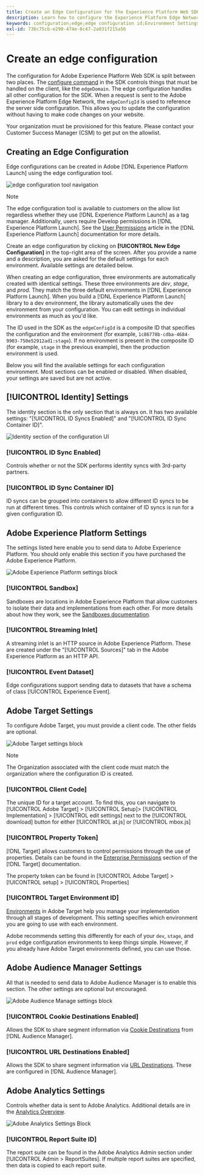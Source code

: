 ```yaml
---
title: Create an Edge Configuration for the Experience Platform Web SDK
description: Learn how to configure the Experience Platform Edge Network. 
keywords: configuration;edge;edge configuration id;Environment Settings;edgeConfigId;identity;id sync enabled;ID Sync Container ID;Sandbox;Streaming Inlet;Event Dataset;target;client code;Property Token;Target Environment ID;Cookie Destinations;url Destinations;Analytics Settings Blockreport suite id;
exl-id: 736c75cb-e290-474e-8c47-2a031f215a56
---
```

# Create an edge configuration

The configuration for Adobe Experience Platform Web SDK is split between two places. The [configure command](configuring-the-sdk.md) in the SDK controls things that must be handled on the client, like the `edgeDomain`. The edge configuration handles all other configuration for the SDK. When a request is sent to the Adobe Experience Platform Edge Network, the `edgeConfigId` is used to reference the server side configuration. This allows you to update the configuration without having to make code changes on your website. 

Your organization must be provisioned for this feature. Please contact your Customer Success Manager (CSM) to get put on the allowlist.

## Creating an Edge Configuration

Edge configurations can be created in Adobe [!DNL Experience Platform Launch] using the edge configuration tool.

![edge configuration tool navigation](../../assets/edge_configuration_nav.png)

>[!NOTE]
>
>The edge configuration tool is available to customers on the allow list regardless whether they use [!DNL Experience Platform Launch] as a tag manager. Additionally, users require Develop permissions in [!DNL Experience Platform Launch]. See the [User Permissions](https://docs.adobe.com/content/help/en/launch/using/reference/admin/user-permissions.html) article in the [!DNL Experience Platform Launch] documentation for more details.

Create an edge configuration by clicking on **[!UICONTROL New Edge Configuration]** in the top-right area of the screen. After you provide a name and a description, you are asked for the default settings for each environment. Available settings are detailed below.

When creating an edge configuration, three environments are automatically created with identical settings. These three environments are *dev*, *stage*, and *prod*. They match the three default environments in [!DNL Experience Platform Launch]. When you build a [!DNL Experience Platform Launch] library to a dev environment, the library automatically uses the dev environment from your configuration. You can edit settings in individual environments as much as you'd like.

The ID used in the SDK as the `edgeConfigId` is a composite ID that specifies the configuration and the environment (for example, `1c86778b-cdba-4684-9903-750e52912ad1:stage`). If no environment is present in the composite ID (for example, `stage` in the previous example), then the production environment is used.

Below you will find the available settings for each configuration environment. Most sections can be enabled or disabled. When disabled, your settings are saved but are not active.

## [!UICONTROL Identity] Settings

The identity section is the only section that is always on. It has two available settings: "[!UICONTROL ID Syncs Enabled]" and "[!UICONTROL ID Sync Container ID]".

![Identity section of the configuration UI](../../assets/edge_configuration_identity.png)

### [!UICONTROL ID Sync Enabled]

Controls whether or not the SDK performs identity syncs with 3rd-party partners.

### [!UICONTROL ID Sync Container ID]

ID syncs can be grouped into containers to allow different ID syncs to be run at different times. This controls which container of ID syncs is run for a given configuration ID.

## Adobe Experience Platform Settings

The settings listed here enable you to send data to Adobe Experience Platform. You should only enable this section if you have purchased the Adobe Experience Platform.

![Adobe Experience Platform settings block](../../assets/edge_configuration_aep.png)

### [!UICONTROL Sandbox]

Sandboxes are locations in Adobe Experience Platform that allow customers to isolate their data and implementations from each other. For more details about how they work, see the [Sandboxes documentation](../../sandboxes/home.md).

### [!UICONTROL Streaming Inlet]

A streaming inlet is an HTTP source in Adobe Experience Platform. These are created under the "[!UICONTROL Sources]" tab in the Adobe Experience Platform as an HTTP API.

### [!UICONTROL Event Dataset]

Edge configurations support sending data to datasets that have a schema of class [!UICONTROL Experience Event].

## Adobe Target Settings

To configure Adobe Target, you must provide a client code. The other fields are optional.

![Adobe Target settings block](../../assets/edge_configuration_target.png)

>[!NOTE]
>
>The Organization associated with the client code must match the organization where the configuration ID is created.

### [!UICONTROL Client Code]

The unique ID for a target account. To find this, you can navigate to [!UICONTROL Adobe Target] > [!UICONTROL Setup]> [!UICONTROL Implementation] > [!UICONTROL edit settings] next to the [!UICONTROL download] button for either [!UICONTROL at.js] or [!UICONTROL mbox.js]

### [!UICONTROL Property Token]

[!DNL Target] allows customers to control permissions through the use of properties. Details can be found in the [Enterprise Permissions](https://docs.adobe.com/content/help/en/target/using/administer/manage-users/enterprise/properties-overview.html) section of the [!DNL Target] documentation.

The property token can be found in [!UICONTROL Adobe Target] > [!UICONTROL setup] > [!UICONTROL Properties]

### [!UICONTROL Target Environment ID]

[Environments](https://docs.adobe.com/content/help/en/target/using/administer/hosts.html) in Adobe Target help you manage your implementation through all stages of development. This setting specifies which environment you are going to use with each environment.

Adobe recommends setting this differently for each of your `dev`, `stage`, and `prod` edge configuration environments to keep things simple. However, if you already have Adobe Target environments defined, you can use those.

## Adobe Audience Manager Settings

All that is needed to send data to Adobe Audience Manager is to enable this section. The other settings are optional but encouraged.

![Adobe Audience Manage settings block](../../assets/edge_configuration_aam.png)

### [!UICONTROL Cookie Destinations Enabled]

Allows the SDK to share segment information via [Cookie Destinations](https://docs.adobe.com/content/help/en/audience-manager/user-guide/features/destinations/custom-destinations/create-cookie-destination.html) from [!DNL Audience Manager].

### [!UICONTROL URL Destinations Enabled]

Allows the SDK to share segment information via [URL Destinations](https://docs.adobe.com/content/help/en/audience-manager/user-guide/features/destinations/custom-destinations/create-url-destination.html). These are configured in [!DNL Audience Manager].

## Adobe Analytics Settings

Controls whether data is sent to Adobe Analytics. Additional details are in the [Analytics Overview](../data-collection/adobe-analytics/analytics-overview.md).

![Adobe Analytics Settings Block](../../assets/edge_configuration_aa.png)

### [!UICONTROL Report Suite ID]

The report suite can be found in the Adobe Analytics Admin section under [!UICONTROL Admin > ReportSuites]. If multiple report suites are specified, then data is copied to each report suite.
